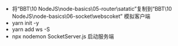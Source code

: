 - 将“BBT\10 NodeJS\node-basics\05-router\satatic”复制到“BBT\10 NodeJS\node-basics\06-socket\webscoket” 模拟客户端
- yarn init -y
- yarn add ws -S
- npx nodemon SocketServer.js 启动服务端